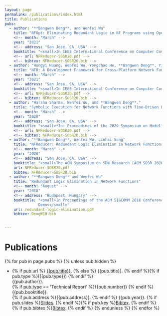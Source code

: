 ```yaml
---
layout: page
permalink: /publications/index.html
title: Publications
pubs:
  - author: "**Bangwen Deng**, and Wenfei Wu"
    title: "NFOpt: Eliminating Redundant Logic in NF Programs using Operation-Time Configurations"
    <!-- month: "March" -->
    year: "2021"
    <!-- address: "San Jose, CA, USA" -->
    booktitle: "<small>In IEEE International Conference on Computer Communications(INFOCOM 2021)</small>"
    <!-- url: NFReducer-SOSR20.pdf -->
    <!-- bibtex: NFReducer-SOSR20.bib -->
  - author: "Hongyi Huang, Wenfei Wu, Yongchao He, **Bangwen Deng**, Ying Zhang, Yongqiang Xiong, Guo Chen, Yong Cui, and Peng Cheng."
    title: "NFD: A Development Framework for Cross-Platform Network Functions"
    <!-- month: "March" -->
    year: "2021"
    <!-- address: "San Jose, CA, USA" -->
    booktitle: "<small>In IEEE International Conference on Computer Communications(INFOCOM 2021)</small>"
    <!-- url: NFReducer-SOSR20.pdf -->
    <!-- bibtex: NFReducer-SOSR20.bib -->
  - author: "Harsha Sharma, Wenfei Wu, and **Bangwen Deng**."
    title: "Symbolic Execution for Network Functions with Time-Driven Logic"
    <!-- month: "March" -->
    year: "2020"
    <!-- address: "San Jose, CA, USA" -->
    booktitle: "<small>*In: Proceedings of the 2020 Symposium on Modelling, Analysis, and Simulation of Computer and Telecommunication Systems. MASCOTS’20*.</small>"
    <!-- url: NFReducer-SOSR20.pdf -->
    <!-- bibtex: NFReducer-SOSR20.bib -->
  - author: "**Bangwen Deng**, Wenfei Wu, Linhai Song"
    title: "NFReducer: Redundant Logic Elimination in Network Functions"
    <!-- month: "March" -->
    year: "2020"
    <!-- address: "San Jose, CA, USA" -->
    booktitle: "<small>The ACM Symposium on SDN Research (ACM SOSR 2020)</small>"
    url: NFReducer-SOSR20.pdf
    bibtex: NFReducer-SOSR20.bib
  - author: "**Bangwen Deng** and Wenfei Wu"
    title: "Redundant Logic Elimination in Network Functions"
    <!-- month: "August" -->
    year: "2018"
    <!-- address: "Budapest, Hungary" -->
    booktitle: "<small>In Proceedings of the ACM SIGCOMM 2018 Conference on Posters and
               Demos</small>"
    url: redundant-logic-elimination.pdf
    bibtex: DengW18.bib


---
```


# Publications

{% for pub in page.pubs %}
{% unless pub.hidden %}
  - {% if pub.url %} [{{pub.title}}]({{pub.url}}).
    {% else %} {{pub.title}}.
    {% endif %}{% if pub.type %}({{pub.type}})
    {% endif %}<br>
    {{pub.author}}.<br>
    {% if pub.type == 'Technical Report' %}{{pub.number}}
    {% endif %}{{pub.booktitle}}.<br>
    {% if pub.address %}{{pub.address}}.
    {% endif %} {{pub.year}}. {% if pub.slides %}[Slides]({{pub.slides}}).
    {% endif %}{% if pub.key %}[Bibtex](http://groups.csail.mit.edu/commit/bibtex.cgi?key={{pub.key}}).
    {% endif %}{% if pub.bibtex %}[Bibtex]({{pub.bibtex}}).
    {% endif %}
{% endunless %}
{% endfor %}


<!-- {{pub.school}}{{pub.journal}} -->


